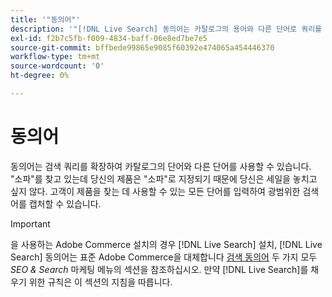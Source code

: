 ```yaml
---
title: '"동의어"'
description: '"[!DNL Live Search] 동의어는 카탈로그의 용어와 다른 단어로 쿼리를 확장합니다."'
exl-id: f2b7c5fb-f009-4834-baff-06e8ed7be7e5
source-git-commit: bffbede99865e9085f60392e474065a454446370
workflow-type: tm+mt
source-wordcount: '0'
ht-degree: 0%

---
```


# 동의어

동의어는 검색 쿼리를 확장하여 카탈로그의 단어와 다른 단어를 사용할 수 있습니다. &quot;소파&quot;를 찾고 있는데 당신의 제품은 &quot;소파&quot;로 지정되기 때문에 당신은 세일을 놓치고 싶지 않다. 고객이 제품을 찾는 데 사용할 수 있는 모든 단어를 입력하여 광범위한 검색어를 캡처할 수 있습니다.

>[!IMPORTANT]
>
>을 사용하는 Adobe Commerce 설치의 경우 [!DNL Live Search] 설치, [!DNL Live Search] 동의어는 표준 Adobe Commerce을 대체합니다 [검색 동의어](https://docs.magento.com/user-guide/marketing/search-synonyms.html) 두 가지 모두 *SEO &amp; Search* 마케팅 메뉴의 섹션을 참조하십시오. 만약 [!DNL Live Search]를 채우기 위한 규칙은 이 섹션의 지침을 따릅니다.
